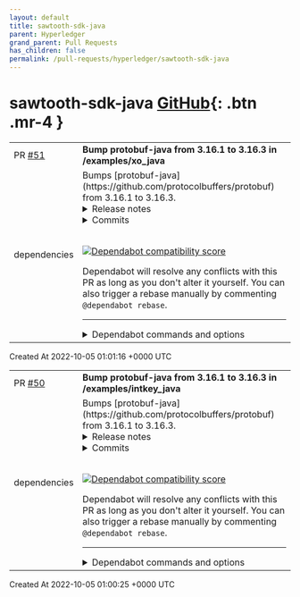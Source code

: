 ```yaml
---
layout: default
title: sawtooth-sdk-java
parent: Hyperledger
grand_parent: Pull Requests
has_children: false
permalink: /pull-requests/hyperledger/sawtooth-sdk-java
---
```


# sawtooth-sdk-java <span class="fs-3 right-align">[GitHub](https://github.com/hyperledger/sawtooth-sdk-java){: .btn .mr-4 }</span>


<div>
    <table>
        <tr>
            <td>
                PR <a href="https://github.com/hyperledger/sawtooth-sdk-java/pull/51" class=".btn">#51</a>
            </td>
            <td>
                <b>
                    Bump protobuf-java from 3.16.1 to 3.16.3 in /examples/xo_java
                </b>
            </td>
        </tr>
        <tr>
            <td>
                <span class="chip">dependencies</span>
            </td>
            <td>
                Bumps [protobuf-java](https://github.com/protocolbuffers/protobuf) from 3.16.1 to 3.16.3.
<details>
<summary>Release notes</summary>
<p><em>Sourced from <a href="https://github.com/protocolbuffers/protobuf/releases">protobuf-java's releases</a>.</em></p>
<blockquote>
<h2>Protobuf Release v3.16.3</h2>
<h1>Java</h1>
<ul>
<li>Refactoring java full runtime to reuse sub-message builders and prepare to
migrate parsing logic from parse constructor to builder.</li>
<li>Move proto wireformat parsing functionality from the private &quot;parsing
constructor&quot; to the Builder class.</li>
<li>Change the Lite runtime to prefer merging from the wireformat into mutable
messages rather than building up a new immutable object before merging. This
way results in fewer allocations and copy operations.</li>
<li>Make message-type extensions merge from wire-format instead of building up
instances and merging afterwards. This has much better performance.</li>
<li>Fix TextFormat parser to build up recurring (but supposedly not repeated)
sub-messages directly from text rather than building a new sub-message and
merging the fully formed message into the existing field.</li>
<li>This release addresses a <a href="https://github.com/protocolbuffers/protobuf/security/advisories/GHSA-h4h5-3hr4-j3g2">Security Advisory for Java users</a></li>
</ul>
</blockquote>
</details>
<details>
<summary>Commits</summary>
<ul>
<li><a href="https://github.com/protocolbuffers/protobuf/commit/b8c2488f480bbe3d66b9874c2fcd434201caa48a"><code>b8c2488</code></a> Updating version.json and repo version numbers to: 16.3</li>
<li><a href="https://github.com/protocolbuffers/protobuf/commit/42e47e5a3fa7219b136f6a5de7c74a89a79245c6"><code>42e47e5</code></a> Refactoring Java parsing (3.16.x) (<a href="https://github-redirect.dependabot.com/protocolbuffers/protobuf/issues/10668">#10668</a>)</li>
<li><a href="https://github.com/protocolbuffers/protobuf/commit/98884a8a293488375e10480e5ff1c1f76de9ec8f"><code>98884a8</code></a> Merge pull request <a href="https://github-redirect.dependabot.com/protocolbuffers/protobuf/issues/10556">#10556</a> from deannagarcia/3.16.x</li>
<li><a href="https://github.com/protocolbuffers/protobuf/commit/450b648f288f9a6def073f08e3300233bb46c5dd"><code>450b648</code></a> Cherrypick ruby fixes for monterey</li>
<li><a href="https://github.com/protocolbuffers/protobuf/commit/b17bb392b46a7bc9d09ae075dc5e8557e246698d"><code>b17bb39</code></a> Merge pull request <a href="https://github-redirect.dependabot.com/protocolbuffers/protobuf/issues/10548">#10548</a> from protocolbuffers/3.16.x-202209131829</li>
<li><a href="https://github.com/protocolbuffers/protobuf/commit/c18f5e71d86063fd6cea2c47cd7ab4131db5c9e2"><code>c18f5e7</code></a> Updating changelog</li>
<li><a href="https://github.com/protocolbuffers/protobuf/commit/6f4e81791d390cba199184c378e75da40a4965f0"><code>6f4e817</code></a> Updating version.json and repo version numbers to: 16.2</li>
<li><a href="https://github.com/protocolbuffers/protobuf/commit/a7d4e94a4666b722695d9c55ac842d4a3735699e"><code>a7d4e94</code></a> Merge pull request <a href="https://github-redirect.dependabot.com/protocolbuffers/protobuf/issues/10547">#10547</a> from deannagarcia/3.16.x</li>
<li><a href="https://github.com/protocolbuffers/protobuf/commit/55815e423bb82cc828836bbd60c79c1f9a195763"><code>55815e4</code></a> Apply patch</li>
<li><a href="https://github.com/protocolbuffers/protobuf/commit/152d7bf809dcb24fd9d417d66cf2b270b3654369"><code>152d7bf</code></a> Update version.json with &quot;lts&quot;: true (<a href="https://github-redirect.dependabot.com/protocolbuffers/protobuf/issues/10535">#10535</a>)</li>
<li>Additional commits viewable in <a href="https://github.com/protocolbuffers/protobuf/compare/v3.16.1...v3.16.3">compare view</a></li>
</ul>
</details>
<br />


[![Dependabot compatibility score](https://dependabot-badges.githubapp.com/badges/compatibility_score?dependency-name=com.google.protobuf:protobuf-java&package-manager=maven&previous-version=3.16.1&new-version=3.16.3)](https://docs.github.com/en/github/managing-security-vulnerabilities/about-dependabot-security-updates#about-compatibility-scores)

Dependabot will resolve any conflicts with this PR as long as you don't alter it yourself. You can also trigger a rebase manually by commenting `@dependabot rebase`.

[//]: # (dependabot-automerge-start)
[//]: # (dependabot-automerge-end)

---

<details>
<summary>Dependabot commands and options</summary>
<br />

You can trigger Dependabot actions by commenting on this PR:
- `@dependabot rebase` will rebase this PR
- `@dependabot recreate` will recreate this PR, overwriting any edits that have been made to it
- `@dependabot merge` will merge this PR after your CI passes on it
- `@dependabot squash and merge` will squash and merge this PR after your CI passes on it
- `@dependabot cancel merge` will cancel a previously requested merge and block automerging
- `@dependabot reopen` will reopen this PR if it is closed
- `@dependabot close` will close this PR and stop Dependabot recreating it. You can achieve the same result by closing it manually
- `@dependabot ignore this major version` will close this PR and stop Dependabot creating any more for this major version (unless you reopen the PR or upgrade to it yourself)
- `@dependabot ignore this minor version` will close this PR and stop Dependabot creating any more for this minor version (unless you reopen the PR or upgrade to it yourself)
- `@dependabot ignore this dependency` will close this PR and stop Dependabot creating any more for this dependency (unless you reopen the PR or upgrade to it yourself)
- `@dependabot use these labels` will set the current labels as the default for future PRs for this repo and language
- `@dependabot use these reviewers` will set the current reviewers as the default for future PRs for this repo and language
- `@dependabot use these assignees` will set the current assignees as the default for future PRs for this repo and language
- `@dependabot use this milestone` will set the current milestone as the default for future PRs for this repo and language

You can disable automated security fix PRs for this repo from the [Security Alerts page](https://github.com/hyperledger/sawtooth-sdk-java/network/alerts).

</details>
            </td>
        </tr>
    </table>
    <div class="right-align">
        Created At 2022-10-05 01:01:16 +0000 UTC
    </div>
</div>

<div>
    <table>
        <tr>
            <td>
                PR <a href="https://github.com/hyperledger/sawtooth-sdk-java/pull/50" class=".btn">#50</a>
            </td>
            <td>
                <b>
                    Bump protobuf-java from 3.16.1 to 3.16.3 in /examples/intkey_java
                </b>
            </td>
        </tr>
        <tr>
            <td>
                <span class="chip">dependencies</span>
            </td>
            <td>
                Bumps [protobuf-java](https://github.com/protocolbuffers/protobuf) from 3.16.1 to 3.16.3.
<details>
<summary>Release notes</summary>
<p><em>Sourced from <a href="https://github.com/protocolbuffers/protobuf/releases">protobuf-java's releases</a>.</em></p>
<blockquote>
<h2>Protobuf Release v3.16.3</h2>
<h1>Java</h1>
<ul>
<li>Refactoring java full runtime to reuse sub-message builders and prepare to
migrate parsing logic from parse constructor to builder.</li>
<li>Move proto wireformat parsing functionality from the private &quot;parsing
constructor&quot; to the Builder class.</li>
<li>Change the Lite runtime to prefer merging from the wireformat into mutable
messages rather than building up a new immutable object before merging. This
way results in fewer allocations and copy operations.</li>
<li>Make message-type extensions merge from wire-format instead of building up
instances and merging afterwards. This has much better performance.</li>
<li>Fix TextFormat parser to build up recurring (but supposedly not repeated)
sub-messages directly from text rather than building a new sub-message and
merging the fully formed message into the existing field.</li>
<li>This release addresses a <a href="https://github.com/protocolbuffers/protobuf/security/advisories/GHSA-h4h5-3hr4-j3g2">Security Advisory for Java users</a></li>
</ul>
</blockquote>
</details>
<details>
<summary>Commits</summary>
<ul>
<li><a href="https://github.com/protocolbuffers/protobuf/commit/b8c2488f480bbe3d66b9874c2fcd434201caa48a"><code>b8c2488</code></a> Updating version.json and repo version numbers to: 16.3</li>
<li><a href="https://github.com/protocolbuffers/protobuf/commit/42e47e5a3fa7219b136f6a5de7c74a89a79245c6"><code>42e47e5</code></a> Refactoring Java parsing (3.16.x) (<a href="https://github-redirect.dependabot.com/protocolbuffers/protobuf/issues/10668">#10668</a>)</li>
<li><a href="https://github.com/protocolbuffers/protobuf/commit/98884a8a293488375e10480e5ff1c1f76de9ec8f"><code>98884a8</code></a> Merge pull request <a href="https://github-redirect.dependabot.com/protocolbuffers/protobuf/issues/10556">#10556</a> from deannagarcia/3.16.x</li>
<li><a href="https://github.com/protocolbuffers/protobuf/commit/450b648f288f9a6def073f08e3300233bb46c5dd"><code>450b648</code></a> Cherrypick ruby fixes for monterey</li>
<li><a href="https://github.com/protocolbuffers/protobuf/commit/b17bb392b46a7bc9d09ae075dc5e8557e246698d"><code>b17bb39</code></a> Merge pull request <a href="https://github-redirect.dependabot.com/protocolbuffers/protobuf/issues/10548">#10548</a> from protocolbuffers/3.16.x-202209131829</li>
<li><a href="https://github.com/protocolbuffers/protobuf/commit/c18f5e71d86063fd6cea2c47cd7ab4131db5c9e2"><code>c18f5e7</code></a> Updating changelog</li>
<li><a href="https://github.com/protocolbuffers/protobuf/commit/6f4e81791d390cba199184c378e75da40a4965f0"><code>6f4e817</code></a> Updating version.json and repo version numbers to: 16.2</li>
<li><a href="https://github.com/protocolbuffers/protobuf/commit/a7d4e94a4666b722695d9c55ac842d4a3735699e"><code>a7d4e94</code></a> Merge pull request <a href="https://github-redirect.dependabot.com/protocolbuffers/protobuf/issues/10547">#10547</a> from deannagarcia/3.16.x</li>
<li><a href="https://github.com/protocolbuffers/protobuf/commit/55815e423bb82cc828836bbd60c79c1f9a195763"><code>55815e4</code></a> Apply patch</li>
<li><a href="https://github.com/protocolbuffers/protobuf/commit/152d7bf809dcb24fd9d417d66cf2b270b3654369"><code>152d7bf</code></a> Update version.json with &quot;lts&quot;: true (<a href="https://github-redirect.dependabot.com/protocolbuffers/protobuf/issues/10535">#10535</a>)</li>
<li>Additional commits viewable in <a href="https://github.com/protocolbuffers/protobuf/compare/v3.16.1...v3.16.3">compare view</a></li>
</ul>
</details>
<br />


[![Dependabot compatibility score](https://dependabot-badges.githubapp.com/badges/compatibility_score?dependency-name=com.google.protobuf:protobuf-java&package-manager=maven&previous-version=3.16.1&new-version=3.16.3)](https://docs.github.com/en/github/managing-security-vulnerabilities/about-dependabot-security-updates#about-compatibility-scores)

Dependabot will resolve any conflicts with this PR as long as you don't alter it yourself. You can also trigger a rebase manually by commenting `@dependabot rebase`.

[//]: # (dependabot-automerge-start)
[//]: # (dependabot-automerge-end)

---

<details>
<summary>Dependabot commands and options</summary>
<br />

You can trigger Dependabot actions by commenting on this PR:
- `@dependabot rebase` will rebase this PR
- `@dependabot recreate` will recreate this PR, overwriting any edits that have been made to it
- `@dependabot merge` will merge this PR after your CI passes on it
- `@dependabot squash and merge` will squash and merge this PR after your CI passes on it
- `@dependabot cancel merge` will cancel a previously requested merge and block automerging
- `@dependabot reopen` will reopen this PR if it is closed
- `@dependabot close` will close this PR and stop Dependabot recreating it. You can achieve the same result by closing it manually
- `@dependabot ignore this major version` will close this PR and stop Dependabot creating any more for this major version (unless you reopen the PR or upgrade to it yourself)
- `@dependabot ignore this minor version` will close this PR and stop Dependabot creating any more for this minor version (unless you reopen the PR or upgrade to it yourself)
- `@dependabot ignore this dependency` will close this PR and stop Dependabot creating any more for this dependency (unless you reopen the PR or upgrade to it yourself)
- `@dependabot use these labels` will set the current labels as the default for future PRs for this repo and language
- `@dependabot use these reviewers` will set the current reviewers as the default for future PRs for this repo and language
- `@dependabot use these assignees` will set the current assignees as the default for future PRs for this repo and language
- `@dependabot use this milestone` will set the current milestone as the default for future PRs for this repo and language

You can disable automated security fix PRs for this repo from the [Security Alerts page](https://github.com/hyperledger/sawtooth-sdk-java/network/alerts).

</details>
            </td>
        </tr>
    </table>
    <div class="right-align">
        Created At 2022-10-05 01:00:25 +0000 UTC
    </div>
</div>

